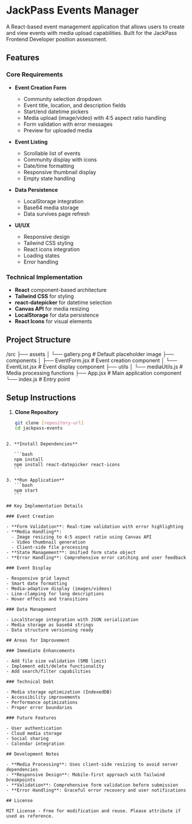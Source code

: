 # JackPass Events Manager

A React-based event management application that allows users to create and view events with media upload capabilities. Built for the JackPass Frontend Developer position assessment.

## Features

### Core Requirements

- **Event Creation Form**

  - Community selection dropdown
  - Event title, location, and description fields
  - Start/end datetime pickers
  - Media upload (image/video) with 4:5 aspect ratio handling
  - Form validation with error messages
  - Preview for uploaded media

- **Event Listing**

  - Scrollable list of events
  - Community display with icons
  - Date/time formatting
  - Responsive thumbnail display
  - Empty state handling

- **Data Persistence**

  - LocalStorage integration
  - Base64 media storage
  - Data survives page refresh

- **UI/UX**
  - Responsive design
  - Tailwind CSS styling
  - React icons integration
  - Loading states
  - Error handling

### Technical Implementation

- **React** component-based architecture
- **Tailwind CSS** for styling
- **react-datepicker** for datetime selection
- **Canvas API** for media resizing
- **LocalStorage** for data persistence
- **React Icons** for visual elements

## Project Structure

/src
├── assets
│ └── gallery.png # Default placeholder image
├── components
│ ├── EventForm.jsx # Event creation component
│ └── EventList.jsx # Event display component
├── utils
│ └── mediaUtils.js # Media processing functions
├── App.jsx # Main application component
└── index.js # Entry point

## Setup Instructions

1. **Clone Repository**
   ```bash
   git clone [repository-url]
   cd jackpass-events
   ```

````

2. **Install Dependencies**

   ```bash
   npm install
   npm install react-datepicker react-icons
   ```

3. **Run Application**
   ```bash
   npm start
   ```

## Key Implementation Details

### Event Creation

- **Form Validation**: Real-time validation with error highlighting
- **Media Handling**:
  - Image resizing to 4:5 aspect ratio using Canvas API
  - Video thumbnail generation
  - Client-side file processing
- **State Management**: Unified form state object
- **Error Handling**: Comprehensive error catching and user feedback

### Event Display

- Responsive grid layout
- Smart date formatting
- Media-adaptive display (images/videos)
- Line-clamping for long descriptions
- Hover effects and transitions

### Data Management

- LocalStorage integration with JSON serialization
- Media storage as base64 strings
- Data structure versioning ready

## Areas for Improvement

### Immediate Enhancements

- Add file size validation (5MB limit)
- Implement edit/delete functionality
- Add search/filter capabilities

### Technical Debt

- Media storage optimization (IndexedDB)
- Accessibility improvements
- Performance optimizations
- Proper error boundaries

### Future Features

- User authentication
- Cloud media storage
- Social sharing
- Calendar integration

## Development Notes

- **Media Processing**: Uses client-side resizing to avoid server dependencies
- **Responsive Design**: Mobile-first approach with Tailwind breakpoints
- **Validation**: Comprehensive form validation before submission
- **Error Handling**: Graceful error recovery and user notifications

## License

MIT License - Free for modification and reuse. Please attribute if used as reference.


````

